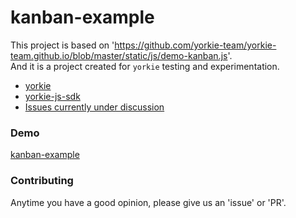 # kanban-example
This project is based on 'https://github.com/yorkie-team/yorkie-team.github.io/blob/master/static/js/demo-kanban.js'.  
And it is a project created for `yorkie` testing and experimentation.  

- [yorkie](https://github.com/yorkie-team/yorkie)
- [yorkie-js-sdk](https://github.com/yorkie-team/yorkie-js-sdk)
- [Issues currently under discussion](https://github.com/yorkie-team/yorkie-js-sdk/issues/26)


### Demo
[kanban-example](https://dc7303.github.io/kanban-example/)

### Contributing
Anytime you have a good opinion, please give us an 'issue' or 'PR'.